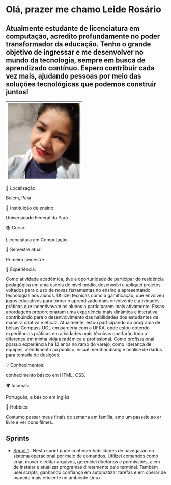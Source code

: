 # Olá, prazer me chamo Leide Rosário

##   Atualmente estudante de licenciatura em computação, acredito profundamente no poder transformador da educação. Tenho o grande objetivo de ingressar e me desenvolver no mundo da tecnologia, sempre em busca de aprendizado contínuo. Espero contribuir cada vez mais, ajudando pessoas por meio das soluções tecnológicas que podemos construir juntos!


  

| ![](img/Foto.jpg) |
| :--------------------: |





📍 Localização: 

Belém, Pará 

🏫 Instituição de ensino:

Universidade Federal do Pará

📚 Curso:

Licenciatura em Computação

📅 Semestre atual:

Primeiro semestre

💼 Experiência:

Como atividade acadêmica, tive a oportunidade de participar do residência pedagógica em uma escola de nível médio, desenvolvi e apliquei projetos voltados para o uso de novas ferramentas no ensino e apresentando tecnologias aos alunos. Utilizei técnicas como a gamificação, que envolveu jogos educativos para tornar o aprendizado mais envolvente e atividades práticas que incentivavam os alunos a participarem mais ativamente. Essas abordagens proporcionaram uma experiência mais dinâmica e interativa, contribuindo para o desenvolvimento das habilidades dos estudantes de maneira criativa e eficaz. Atualmente, estou participando do programa de bolsas Compass UOL em parceria com a UFRA, onde estou obtendo experiências práticas em atividades mais técnicas que farão toda a diferença em minha vida acadêmica e profissional.
Como profisssional possuo experiência há 12 anos no ramo do varejo, como liderança de equipes, atendimento ao público, visual merchandising e análise de dados para tomada de desições. 


💡 Conhecimentos: 

conhecimento básico em HTML, CSS.

🌍 Idiomas: 

Português, e básico em inglês

🎨 Hobbies: 

Costumo passar meus finais de semana em família, amo um passeio ao ar livre e ver bons filmes.


## Sprints

* [Sprint 1](Sprint1/2024) : Nesta sprint pude conhecer habilidades de navegação no sistema operacional por meio de comandos. Utilizei comandos como criar, mover e editar arquivos, gerenciei diretórios e permissões, além de instalar e atualizar programas diretamente pelo terminal. Também usei scripts, ganhando confiança em automatizar tarefas e em operar de maneira mais eficiente no ambiente Linux. 




